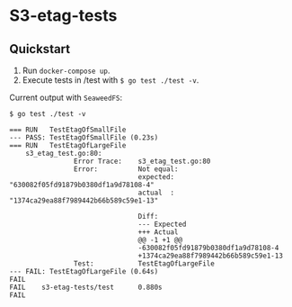 # S3-etag-tests

## Quickstart

1. Run `docker-compose up`.
2. Execute tests in /test with `$ go test ./test -v`.

Current output with `SeaweedFS`:
```
$ go test ./test -v

=== RUN   TestEtagOfSmallFile
--- PASS: TestEtagOfSmallFile (0.23s)
=== RUN   TestEtagOfLargeFile
    s3_etag_test.go:80: 
                Error Trace:    s3_etag_test.go:80
                Error:          Not equal: 
                                expected: "630082f05fd91879b0380df1a9d78108-4"
                                actual  : "1374ca29ea88f7989442b66b589c59e1-13"
                            
                                Diff:
                                --- Expected
                                +++ Actual
                                @@ -1 +1 @@
                                -630082f05fd91879b0380df1a9d78108-4
                                +1374ca29ea88f7989442b66b589c59e1-13
                Test:           TestEtagOfLargeFile
--- FAIL: TestEtagOfLargeFile (0.64s)
FAIL
FAIL    s3-etag-tests/test      0.880s
FAIL
```